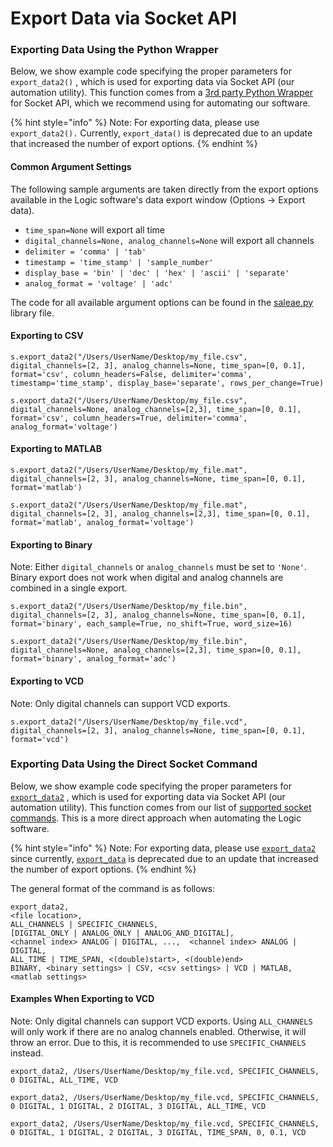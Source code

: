 # Export Data via Socket API

### Exporting Data Using the Python Wrapper

Below, we show example code specifying the proper parameters for `export_data2()` , which is used for exporting data via Socket API \(our automation utility\). This function comes from a [3rd party Python Wrapper](https://github.com/ppannuto/python-saleae) for Socket API, which we recommend using for automating our software.

{% hint style="info" %}
Note: For exporting data, please use `export_data2().` Currently, `export_data()` is deprecated due to an update that increased the number of export options.
{% endhint %}

#### Common Argument Settings

The following sample arguments are taken directly from the export options available in the Logic software's data export window \(Options -&gt; Export data\).

* `time_span=None` will export all time
* `digital_channels=None, analog_channels=None` will export all channels
* `delimiter = 'comma' | 'tab'`
* `timestamp = 'time_stamp' | 'sample_number'`
* `display_base = 'bin' | 'dec' | 'hex' | 'ascii' | 'separate'`
* `analog_format = 'voltage' | 'adc'`

The code for all available argument options can be found in the [saleae.py](https://github.com/ppannuto/python-saleae/blob/master/saleae/saleae.py) library file.

#### Exporting to CSV

`s.export_data2("/Users/UserName/Desktop/my_file.csv", digital_channels=[2, 3], analog_channels=None, time_span=[0, 0.1], format='csv', column_headers=False, delimiter='comma', timestamp='time_stamp', display_base='separate', rows_per_change=True)`

`s.export_data2("/Users/UserName/Desktop/my_file.csv", digital_channels=None, analog_channels=[2,3], time_span=[0, 0.1], format='csv', column_headers=True, delimiter='comma', analog_format='voltage')`

#### Exporting to MATLAB

`s.export_data2("/Users/UserName/Desktop/my_file.mat", digital_channels=[2, 3], analog_channels=None, time_span=[0, 0.1], format='matlab')`

`s.export_data2("/Users/UserName/Desktop/my_file.mat", digital_channels=[2, 3], analog_channels=[2,3], time_span=[0, 0.1], format='matlab', analog_format='voltage')`

#### Exporting to Binary

Note: Either `digital_channels` or `analog_channels` must be set to `'None'`. Binary export does not work when digital and analog channels are combined in a single export.

`s.export_data2("/Users/UserName/Desktop/my_file.bin", digital_channels=[2, 3], analog_channels=None, time_span=[0, 0.1], format='binary', each_sample=True, no_shift=True, word_size=16)`

`s.export_data2("/Users/UserName/Desktop/my_file.bin", digital_channels=None, analog_channels=[2,3], time_span=[0, 0.1], format='binary', analog_format='adc')`

#### Exporting to VCD

Note: Only digital channels can support VCD exports.

`s.export_data2("/Users/UserName/Desktop/my_file.vcd", digital_channels=[2, 3], analog_channels=None, time_span=[0, 0.1], format='vcd')`

### 

### Exporting Data Using the Direct Socket Command

Below, we show example code specifying the proper parameters for [`export_data2`](https://github.com/saleae/SaleaeSocketApi/blob/master/Doc/Logic%20Socket%20API%20Users%20Guide.md#export-data-2) , which is used for exporting data via Socket API \(our automation utility\). This function comes from our list of [supported socket commands](https://github.com/saleae/SaleaeSocketApi/blob/master/Doc/Logic%20Socket%20API%20Users%20Guide.md). This is a more direct approach when automating the Logic software.

{% hint style="info" %}
Note: For exporting data, please use [`export_data2`](https://github.com/saleae/SaleaeSocketApi/blob/master/Doc/Logic%20Socket%20API%20Users%20Guide.md#export-data-2)  since currently, [`export_data`](https://github.com/saleae/SaleaeSocketApi/blob/master/Doc/Logic%20Socket%20API%20Users%20Guide.md#export-data-deprecated) is deprecated due to an update that increased the number of export options.
{% endhint %}

The general format of the command is as follows:

```text
export_data2, 
<file location>, 
ALL_CHANNELS | SPECIFIC_CHANNELS, 
[DIGITAL_ONLY | ANALOG_ONLY | ANALOG_AND_DIGITAL],  
<channel index> ANALOG | DIGITAL, ...,  <channel index> ANALOG | DIGITAL,
ALL_TIME | TIME_SPAN, <(double)start>, <(double)end>
BINARY, <binary settings> | CSV, <csv settings> | VCD | MATLAB, <matlab settings>
```

#### Examples When Exporting to VCD

Note: Only digital channels can support VCD exports. Using `ALL_CHANNELS` will only work if there are no analog channels enabled. Otherwise, it will throw an error. Due to this, it is recommended to use `SPECIFIC_CHANNELS` instead.

`export_data2, /Users/UserName/Desktop/my_file.vcd, SPECIFIC_CHANNELS, 0 DIGITAL, ALL_TIME, VCD`

`export_data2, /Users/UserName/Desktop/my_file.vcd, SPECIFIC_CHANNELS, 0 DIGITAL, 1 DIGITAL, 2 DIGITAL, 3 DIGITAL, ALL_TIME, VCD`

`export_data2, /Users/UserName/Desktop/my_file.vcd, SPECIFIC_CHANNELS, 0 DIGITAL, 1 DIGITAL, 2 DIGITAL, 3 DIGITAL, TIME_SPAN, 0, 0.1, VCD`

